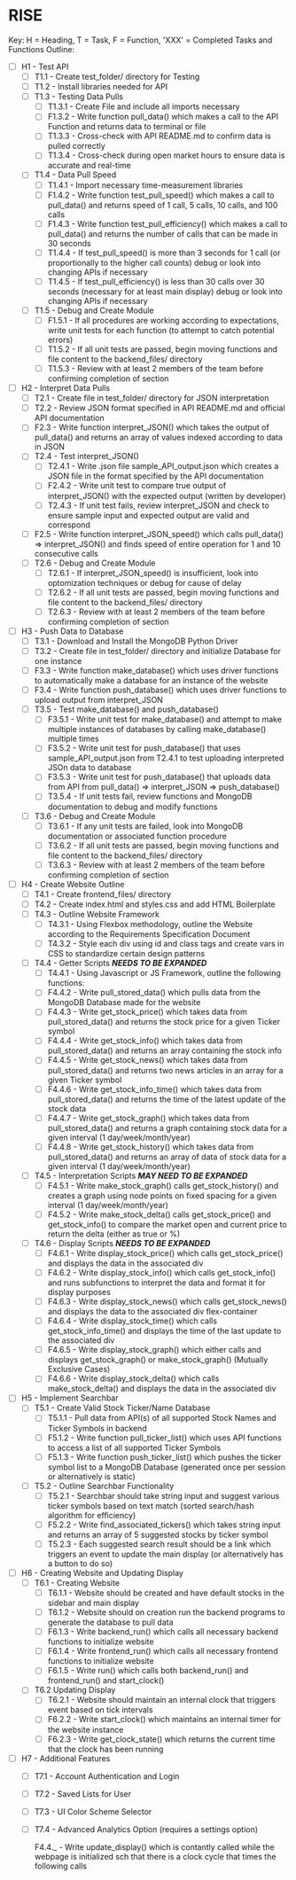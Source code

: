 # RISE

Key: H = Heading, T = Task, F = Function, 'XXX' = Completed
Tasks and Functions Outline:
- [ ] H1 - Test API
  - [ ] T1.1 - Create test_folder/ directory for Testing
  - [ ] T1.2 - Install libraries needed for API
  - [ ] T1.3 - Testing Data Pulls
    - [ ] T1.3.1 - Create File and include all imports necessary
    - [ ] F1.3.2 - Write function pull_data() which makes a call to the API Function and returns data to terminal or file
    - [ ] T1.3.3 - Cross-check with API README.md to confirm data is pulled correctly
    - [ ] T1.3.4 - Cross-check during open market hours to ensure data is accurate and real-time
  - [ ] T1.4 - Data Pull Speed
    - [ ] T1.4.1 - Import necessary time-measurement libraries
    - [ ] F1.4.2 - Write function test_pull_speed() which makes a call to pull_data() and returns speed of 1 call, 5 calls, 10 calls, and 100 calls
    - [ ] F1.4.3 - Write function test_pull_efficiency() which makes a call to pull_data() and returns the number of calls that can be made in 30 seconds
    - [ ] T1.4.4 - If test_pull_speed() is more than 3 seconds for 1 call (or proportionally to the higher call counts) debug or look into changing APIs if necessary
    - [ ] T1.4.5 - If test_pull_efficiency() is less than 30 calls over 30 seconds (necessary for at least main display) debug or look into changing APIs if necessary
  - [ ] T1.5 - Debug and Create Module
    - [ ] F1.5.1 - If all procedures are working according to expectations, write unit tests for each function (to attempt to catch potential errors)
    - [ ] T1.5.2 - If all unit tests are passed, begin moving functions and file content to the backend_files/ directory
    - [ ] T1.5.3 - Review with at least 2 members of the team before confirming completion of section

- [ ] H2 - Interpret Data Pulls
  - [ ] T2.1 - Create file in test_folder/ directory for JSON interpretation
  - [ ] T2.2 - Review JSON format specified in API README.md and official API documentation
  - [ ] F2.3 - Write function interpret_JSON() which takes the output of pull_data() and returns an array of values indexed according to data in JSON
  - [ ] T2.4 - Test interpret_JSON()
    - [ ] T2.4.1 - Write .json file sample_API_output.json which creates a JSON file in the format specified by the API documentation
    - [ ] F2.4.2 - Write unit test to compare true output of interpret_JSON() with the expected output (written by developer)
    - [ ] T2.4.3 - If unit test fails, review interpret_JSON and check to ensure sample input and expected output are valid and correspond
  - [ ] F2.5 - Write function interpret_JSON_speed() which calls pull_data() => interpret_JSON() and finds speed of entire operation for 1 and 10 consecutive calls
  - [ ] T2.6 - Debug and Create Module
    - [ ] T2.6.1 - If interpret_JSON_speed() is insufficient, look into optomization techniques or debug for cause of delay
    - [ ] T2.6.2 - If all unit tests are passed, begin moving functions and file content to the backend_files/ directory
    - [ ] T2.6.3 - Review with at least 2 members of the team before confirming completion of section

- [ ] H3 - Push Data to Database
  - [ ] T3.1 - Download and Install the MongoDB Python Driver
  - [ ] T3.2 - Create file in test_folder/ directory and initialize Database for one instance
  - [ ] F3.3 - Write function make_database() which uses driver functions to automatically make a database for an instance of the website
  - [ ] F3.4 - Write function push_database() which uses driver functions to upload output from interpret_JSON
  - [ ] T3.5 - Test make_database() and push_database()
    - [ ] F3.5.1 - Write unit test for make_database() and attempt to make multiple instances of databases by calling make_database() multiple times
    - [ ] F3.5.2 - Write unit test for push_database() that uses sample_API_output.json from T2.4.1 to test uploading interpreted JSOn data to database
    - [ ] F3.5.3 - Write unit test for push_database() that uploads data from API from pull_data() => interpret_JSON => push_database()
    - [ ] T3.5.4 - If unit tests fail, review functions and MongoDB documentation to debug and modify functions
  - [ ] T3.6 - Debug and Create Module
    - [ ] T3.6.1 - If any unit tests are failed, look into MongoDB documentation or associated function procedure
    - [ ] T3.6.2 - If all unit tests are passed, begin moving functions and file content to the backend_files/ directory
    - [ ] T3.6.3 - Review with at least 2 members of the team before confirming completion of section

- [ ] H4 - Create Website Outline
  - [ ] T4.1 - Create frontend_files/ directory
  - [ ] T4.2 - Create index.html and styles.css and add HTML Boilerplate
  - [ ] T4.3 - Outline Website Framework
    - [ ] T4.3.1 - Using Flexbox methodology, outline the Website according to the Requirements Specification Document
    - [ ] T4.3.2 - Style each div using id and class tags and create vars in CSS to standardize certain design patterns
  - [ ] T4.4 - Getter Scripts ***NEEDS TO BE EXPANDED***
    - [ ] T4.4.1 - Using Javascript or JS Framework, outline the following functions:
    - [ ] F4.4.2 - Write pull_stored_data() which pulls data from the MongoDB Database made for the website
    - [ ] F4.4.3 - Write get_stock_price() which takes data from pull_stored_data() and returns the stock price for a given Ticker symbol
    - [ ] F4.4.4 - Write get_stock_info() which takes data from pull_stored_data() and returns an array containing the stock info
    - [ ] F4.4.5 - Write get_stock_news() which takes data from pull_stored_data() and returns two news articles in an array for a given Ticker symbol
    - [ ] F4.4.6 - Write get_stock_info_time() which takes data from pull_stored_data() and returns the time of the latest update of the stock data
    - [ ] F4.4.7 - Write get_stock_graph() which takes data from pull_stored_data() and returns a graph containing stock data for a given interval (1 day/week/month/year)
    - [ ] F4.4.8 - Write get_stock_history() which takes data from pull_stored_data() and returns an array of data of stock data for a given interval (1 day/week/month/year)
  - [ ] T4.5 - Interpretation Scripts ***MAY NEED TO BE EXPANDED***
    - [ ] F4.5.1 - Write make_stock_graph() calls get_stock_history() and creates a graph using node points on fixed spacing for a given interval (1 day/week/month/year)
    - [ ] F4.5.2 - Write make_stock_delta() calls get_stock_price() and get_stock_info() to compare the market open and current price to return the delta (either as true or %)
  - [ ] T4.6 - Display Scripts ***NEEDS TO BE EXPANDED***
    - [ ] F4.6.1 - Write display_stock_price() which calls get_stock_price() and displays the data in the associated div
    - [ ] F4.6.2 - Write display_stock_info() which calls get_stock_info() and runs subfunctions to interpret the data and format it for display purposes
    - [ ] F4.6.3 - Write display_stock_news() which calls get_stock_news() and displays the data to the associated div flex-container
    - [ ] F4.6.4 - Write display_stock_time() which calls get_stock_info_time() and displays the time of the last update to the associated div
    - [ ] F4.6.5 - Write display_stock_graph() which either calls and displays get_stock_graph() or make_stock_graph() (Mutually Exclusive Cases)
    - [ ] F4.6.6 - Write display_stock_delta() which calls make_stock_delta() and displays the data in the associated div

- [ ] H5 - Implement Searchbar
  - [ ] T5.1 - Create Valid Stock Ticker/Name Database
    - [ ] T5.1.1 - Pull data from API(s) of all supported Stock Names and Ticker Symbols in backend
    - [ ] F5.1.2 - Write function pull_ticker_list() which uses API functions to access a list of all supported Ticker Symbols
    - [ ] F5.1.3 - Write function push_ticker_list() which pushes the ticker symbol list to a MongoDB Database (generated once per session or alternatively is static)
  - [ ] T5.2 - Outline Searchbar Functionality
    - [ ] T5.2.1 - Searchbar should take string input and suggest various ticker symbols based on text match (sorted search/hash algorithm for efficiency)
    - [ ] F5.2.2 - Write find_associated_tickers() which takes string input and returns an array of 5 suggested stocks by ticker symbol
    - [ ] T5.2.3 - Each suggested search result should be a link which triggers an event to update the main display (or alternatively has a button to do so)

- [ ] H6 - Creating Website and Updating Display
  - [ ] T6.1 - Creating Website
    - [ ] T6.1.1 - Website should be created and have default stocks in the sidebar and main display
    - [ ] T6.1.2 - Website should on creation run the backend programs to generate the database to pull data
    - [ ] F6.1.3 - Write backend_run() which calls all necessary backend functions to initialize website
    - [ ] F6.1.4 - Write frontend_run() which calls all necessary frontend functions to initialize website
    - [ ] F6.1.5 - Write run() which calls both backend_run() and frontend_run() and start_clock()
  - [ ] T6.2 Updating Display
    - [ ] T6.2.1 - Website should maintain an internal clock that triggers event based on tick intervals
    - [ ] F6.2.2 - Write start_clock() which maintains an internal timer for the website instance
    - [ ] F6.2.3 - Write get_clock_state() which returns the current time that the clock has been running

- [ ] H7 - Additional Features
  - [ ] T7.1 - Account Authentication and Login
  - [ ] T7.2 - Saved Lists for User
  - [ ] T7.3 - UI Color Scheme Selector
  - [ ] T7.4 - Advanced Analytics Option (requires a settings option)

     
     F4.4._ - Write update_display() which is contantly called while the webpage is initialized sch that there is a clock cycle that times the following calls
     


     
